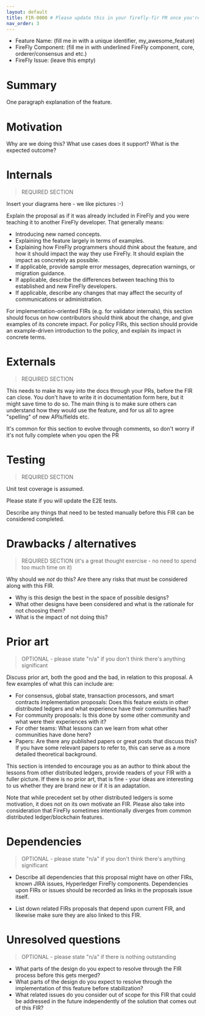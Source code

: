 ```yaml
---
layout: default
title: FIR-0000 # Please update this in your firefly-fir PR once you're assigned a PR number by Github
nav_order: 3
---
```


- Feature Name: (fill me in with a unique identifier, my_awesome_feature)
- FireFly Component: (fill me in with underlined FireFly component, core, orderer/consensus and etc.)
- FireFly Issue: (leave this empty)

# Summary
[summary]: #summary

One paragraph explanation of the feature.

# Motivation
[motivation]: #motivation

Why are we doing this? What use cases does it support? What is the expected
outcome?

# Internals
[internals]: #internals

> REQUIRED SECTION

Insert your diagrams here - we like pictures :-)

Explain the proposal as if it was already included in FireFly and you were
teaching it to another FireFly developer. That generally means:

- Introducing new named concepts.
- Explaining the feature largely in terms of examples.
- Explaining how FireFly programmers should *think* about the feature, and how
  it should impact the way they use FireFly. It should explain the impact as
  concretely as possible.
- If applicable, provide sample error messages, deprecation warnings, or
  migration guidance.
- If applicable, describe the differences between teaching this to established
  and new FireFly developers.
- If applicable, describe any changes that may affect the security of
  communications or administration.

For implementation-oriented FIRs (e.g. for validator internals), this section
should focus on how contributors should think about the change, and give
examples of its concrete impact. For policy FIRs, this section should provide
an example-driven introduction to the policy, and explain its impact in
concrete terms.

# Externals

[externals]: #externals

> REQUIRED SECTION

This needs to make its way into the docs through your PRs, before the FIR can
close. You don't have to write it in documentation form here, but it might
save time to do so. The main thing is to make sure others can understand how
they would use the feature, and for us all to agree "spelling" of new APIs/fields etc.

It's common for this section to evolve through comments, so don't worry if
it's not fully complete when you open the PR

# Testing
[testing]: #testing

> REQUIRED SECTION

Unit test coverage is assumed.

Please state if you will update the E2E tests.

Describe any things that need to be tested manually before this FIR can be considered completed.

# Drawbacks / alternatives
[drawbacks]: #drawbacks

> REQUIRED SECTION (it's a great thought exercise - no need to spend too much time on it)

Why should we *not* do this?
Are there any risks that must be considered along with this FIR. 

- Why is this design the best in the space of possible designs?
- What other designs have been considered and what is the rationale for not
  choosing them?
- What is the impact of not doing this?

# Prior art
[prior-art]: #prior-art

> OPTIONAL - please state "n/a" if you don't think there's anything significant

Discuss prior art, both the good and the bad, in relation to this proposal.
A few examples of what this can include are:

- For consensus, global state, transaction processors, and smart contracts
  implementation proposals: Does this feature exists in other distributed
  ledgers and what experience have their communities had?
- For community proposals: Is this done by some other community and what were
  their experiences with it?
- For other teams: What lessons can we learn from what other communities have
  done here?
- Papers: Are there any published papers or great posts that discuss this? If
  you have some relevant papers to refer to, this can serve as a more detailed
  theoretical background.

This section is intended to encourage you as an author to think about the
lessons from other distributed ledgers, provide readers of your FIR with
a fuller picture.  If there is no prior art, that is fine - your ideas are
interesting to us whether they are brand new or if it is an adaptation.

Note that while precedent set by other distributed ledgers is some motivation,
it does not on its own motivate an FIR.  Please also take into consideration
that FireFly sometimes intentionally diverges from common distributed
ledger/blockchain features.

# Dependencies
[dependencies]: #dependencies

> OPTIONAL - please state "n/a" if you don't think there's anything significant

- Describe all dependencies that this proposal might have on other FIRs, known JIRA issues,
Hyperledger FireFly components.  Dependencies upon FIRs or issues should be recorded as 
links in the proposals issue itself.

- List down related FIRs proposals that depend upon current FIR, and likewise make sure 
they are also linked to this FIR.

# Unresolved questions
[unresolved]: #unresolved-questions

> OPTIONAL - please state "n/a" if there is nothing outstanding

- What parts of the design do you expect to resolve through the FIR process
  before this gets merged?
- What parts of the design do you expect to resolve through the implementation
  of this feature before stabilization?
- What related issues do you consider out of scope for this FIR that could be
  addressed in the future independently of the solution that comes out of this
  FIR?
